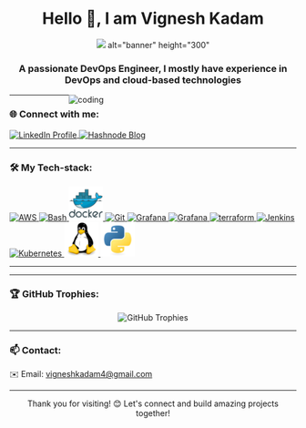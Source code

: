 <!-- 
<img align="right" alt="coding" width="400" src="https://liveimages.algoworks.com/new-algoworks/wp-content/uploads/2022/08/30161708/DevOps-min-min.gif">
--> 

<h1 align="center">Hello 👋, I am Vignesh Kadam</h1> 
<div align="center"> <img src="https://liveimages.algoworks.com/new-algoworks/wp-content/uploads/2022/08/30161708/DevOps-min-min.gif"> alt="banner" height="300"</div>

<h3 align="center">A passionate DevOps Engineer, I mostly have experience in DevOps and cloud-based technologies</h3>

<img align="right" alt="coding" width="400" src="https://cdn.dribbble.com/users/99287/screenshots/3839839/work_work_work.gif">


---

<h3 align="left">🌐 Connect with me:</h3>
<p align="left">
   <a href="https://www.linkedin.com/in/vigneshkadam/" target="blank">
      <img align="center" src="https://raw.githubusercontent.com/rahuldkjain/github-profile-readme-generator/master/src/images/icons/Social/linked-in-alt.svg" 
           alt="LinkedIn Profile" height="50" width="50" />
   </a>
   <a href="https://www.hashnode.com/@kadamvignesh" target="blank">
      <img align="center" src="https://cdn.hashnode.com/res/hashnode/image/upload/v1622109774434/Zf3x9cdPq.png?w=1600&h=840&fit=crop&crop=entropy&auto=compress,format&format=webp" 
           alt="Hashnode Blog" height="50" width="120" />
   </a>
</p>

---

<h3 align="left">🛠️ My Tech-stack:</h3>
<p align="left">
   <a href="https://aws.amazon.com" target="_blank" rel="noreferrer">
      <img src="https://i0.wp.com/amach.com/wp-content/uploads/2023/10/aww-logo-blue-background.png?resize=1024%2C1024&ssl=1" alt="AWS" width="60" height="60" />
   </a>
   <a href="https://www.gnu.org/software/bash/" target="_blank" rel="noreferrer">
      <img src="https://bashlogo.com/img/logo/jpg/full_colored_light.jpg" alt="Bash" width="60" height="60" />
   </a>
   <a href="https://www.docker.com/" target="_blank" rel="noreferrer">
      <img src="https://raw.githubusercontent.com/devicons/devicon/master/icons/docker/docker-original-wordmark.svg" alt="Docker" width="60" height="60" />
   </a>
   <a href="https://git-scm.com/" target="_blank" rel="noreferrer">
      <img src="https://www.vectorlogo.zone/logos/git-scm/git-scm-icon.svg" alt="Git" width="60" height="60" />
   </a>
   <a href="https://grafana.com" target="_blank" rel="noreferrer">
      <img src="https://www.vectorlogo.zone/logos/grafana/grafana-icon.svg" alt="Grafana" width="60" height="60" />
   </a>
   <a href="https://prometheus.com" target="_blank" rel="noreferrer">
      <img src="https://i0.wp.com/codeblog.dotsandbrackets.com/wp-content/uploads/2017/01/prometheus-logo.jpg?ssl=1" alt="Grafana" width="60" height="60" />
   </a>
    <a href="https://terraform.com" target="_blank" rel="noreferrer">
      <img src="https://www.svgrepo.com/show/376353/terraform.svg" alt="terraform" width="60" height="60" />
   </a>
   <a href="https://www.jenkins.io" target="_blank" rel="noreferrer">
      <img src="https://www.vectorlogo.zone/logos/jenkins/jenkins-icon.svg" alt="Jenkins" width="60" height="60" />
   </a>
   <a href="https://kubernetes.io" target="_blank" rel="noreferrer">
      <img src="https://www.vectorlogo.zone/logos/kubernetes/kubernetes-icon.svg" alt="Kubernetes" width="60" height="60" />
   </a>
   <a href="https://www.linux.org/" target="_blank" rel="noreferrer">
      <img src="https://raw.githubusercontent.com/devicons/devicon/master/icons/linux/linux-original.svg" alt="Linux" width="60" height="60" />
   </a>
   <a href="https://www.python.org" target="_blank" rel="noreferrer">
      <img src="https://raw.githubusercontent.com/devicons/devicon/master/icons/python/python-original.svg" alt="Python" width="60" height="60" />
   </a>
</p>

---

<!-- <h3 align="left">📊 GitHub Stats:</h3>
<p align="center">
   <img src="https://github-readme-stats.vercel.app/api?username=kadamvignesh&show_icons=true&theme=radical" alt="GitHub Stats" width="500" />
   <img src="https://github-readme-streak-stats.herokuapp.com/?user=kadamvignesh&theme=radical" alt="GitHub Streak" width="500" />
</p>
--->
---

<h3 align="left">🏆 GitHub Trophies:</h3>
<p align="center">
   <img src="https://github-profile-trophy.vercel.app/?username=kadamvignesh&theme=onedark" alt="GitHub Trophies" />
</p>


<!--
<h3 align="left">💻 Featured Projects:</h3>
<ul>
   <li>
      <strong>Weather Application:</strong> Built a weather app using Flask, Dockerized it, and deployed on Kubernetes with CI/CD pipelines.
   </li>
   <li>
      <strong>DevSecOps Starbucks Clone:</strong> Implemented a complete CI/CD pipeline with Jenkins, SonarQube, OWASP Dependency-Check, and Trivy.
   </li>
   <li>
      <strong>Netflix Clone:</strong> Deployed a frontend Netflix clone application using AWS services for hosting.
   </li>
</ul>
--> 

---

<h3 align="left">📫 Contact:</h3>
<p align="left">
   ✉️ Email: <a href="mailto:vigneshkadam4@gmail.com">vigneshkadam4@gmail.com</a>
</p>

---

<p align="center">
   Thank you for visiting! 😊 Let's connect and build amazing projects together!
</p>

